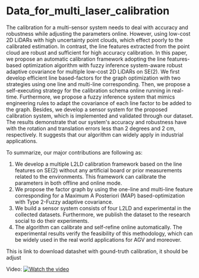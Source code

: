 # Data_for_multi_laser_calibration
The calibration for a multi-sensor system needs to deal with accuracy and robustness while adjusting the parameters online. However, using low-cost 2D LiDARs with high uncertainty point clouds, which effect poorly to the calibrated estimation. In contrast, the line features extracted from the point cloud are robust and sufficient for high accuracy calibration. In this paper, we propose an automatic calibration framework adopting the line features-based optimization algorithm with fuzzy inference system-aware robust adaptive covariance for multiple low-cost 2D LiDARs on SE(2). We first develop efficient line based-factors for the graph optimization with two strategies using one line and multi-line corresponding. Then, we propose a self-executing strategy for the calibration schema online running in real-time. Furthermore, we propose a fuzzy inference system that mimics engineering rules to adapt the covariance of each line factor to be added to the graph. Besides, we develop a sensor system for the proposed calibration system, which is implemented and validated through our dataset. The results demonstrate that our system's accuracy and robustness have with the rotation and translation errors less than 2 degrees and 2 cm, respectively. It suggests that our algorithm can widely apply in industrial applications.

To summarize, our major contributions are following as:
1. We develop a multiple L2LD calibration framework based on the line features on SE(2) without any artificial board or prior measurements related to the environments. This framework can calibrate the parameters in both offline and online mode.
2. We propose the factor graph by using the one-line and multi-line feature corresponding for a Maximum A Posteriori (MAP) based-optimization with Type 2-Fuzzy adaptive covariance.
3. We build a sensor system consists of four L2LD and experimental in the collected datasets. Furthermore, we publish the dataset to the research social to do their experiments.
4. The algorithm can calibrate and self-refine online automatically. The experimental results verify the feasibility of this methodology, which can be widely used in the real world applications for AGV and moreover.

This is link to download datashet with gound-truth calibration, it should be adjust <added later>
  
  
  Video:
  [![Watch the video](https://i.imgur.com/vKb2F1B.png)](https://youtu.be/j7XaZ1b32Zs)
